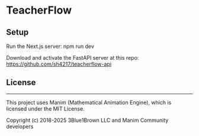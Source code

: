 # TeacherFlow

## Setup

Run the Next.js server:
npm run dev

Download and activate the FastAPI server at this repo: https://github.com/sh4217/teacherflow-api


## License

---

This project uses Manim (Mathematical Animation Engine), which is licensed under the MIT License.

Copyright (c) 2018-2025 3Blue1Brown LLC and Manim Community developers